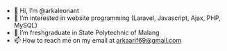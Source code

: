 - 👋 Hi, I’m @arkaleonant
- 👀 I’m interested in website programming (Laravel, Javascript, Ajax, PHP, MySQL)
- 🌱 I’m freshgraduate in State Polytechnic of Malang
- 📫 How to reach me on my email at arkaarif69@gmail.com

<!---
arkaleonant/arkaleonant is a ✨ special ✨ repository because its `README.md` (this file) appears on your GitHub profile.
You can click the Preview link to take a look at your changes.
--->
